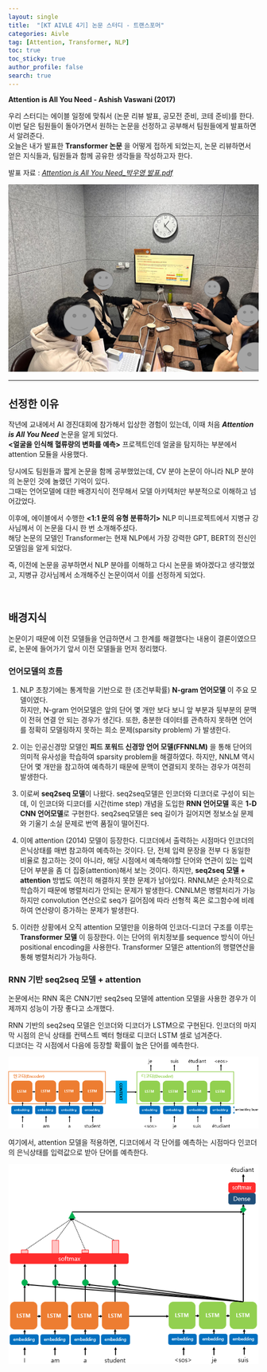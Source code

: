 ```yaml
---
layout: single  
title:  "[KT AIVLE 4기] 논문 스터디 - 트랜스포머"
categories: Aivle
tag: [Attention, Transformer, NLP]
toc: true
toc_sticky: true
author_profile: false
search: true
---
```


**Attention is All You Need - Ashish Vaswani (2017)**

우리 스터디는 에이블 일정에 맞춰서 (논문 리뷰 발표, 공모전 준비, 코테 준비)를 한다.   
이번 달은 팀원들이 돌아가면서 원하는 논문을 선정하고 공부해서 팀원들에게 발표하면서 알려준다.    
오늘은 내가 발표한 **Transformer 논문** 을 어떻게 접하게 되었는지, 논문 리뷰하면서 얻은 지식들과, 팀원들과 함께 공유한 생각들을 작성하고자 한다.    

발표 자료 : [*Attention is All You Need_박우영 발표.pdf*](https://drive.google.com/file/d/1PzhoGSKLOdGE9b-VhY39JfuvXpRkIWKv/view?usp=sharing)

<img src="/assets/images/2023-10-29-스터디/ours.png" />

---

## 선정한 이유

작년에 교내에서 AI 경진대회에 참가해서 입상한 경험이 있는데, 이때 처음 ***Attention is All You Need*** 논문을 알게 되었다.   
**\<얼굴을 인식해 혈류량의 변화를 예측\>** 프로젝트인데 얼굴을 탐지하는 부분에서 attention 모듈을 사용했다.    

당시에도 팀원들과 짧게 논문을 함께 공부했었는데, CV 분야 논문이 아니라 NLP 분야의 논문인 것에 놀랬던 기억이 있다.   
그때는 언어모델에 대한 배경지식이 전무해서 모델 아키텍처만 부분적으로 이해하고 넘어갔었다.   

이후에, 에이블에서 수행한 **<1:1 문의 유형 분류하기>** NLP 미니프로젝트에서 지병규 강사님께서 이 논문을 다시 한 번 소개해주셨다.   
해당 논문의 모델인 Transformer는 현재 NLP에서 가장 강력한 GPT, BERT의 전신인 모델임을 알게 되었다.   

즉, 이전에 논문을 공부하면서 NLP 분야를 이해하고 다시 논문을 봐야겠다고 생각했었고, 지병규 강사님께서 소개해주신 논문이여서 이를 선정하게 되었다.

<br/>

## 배경지식

논문이기 때문에 이전 모델들을 언급하면서 그 한계를 해결했다는 내용이 결론이였으므로, 논문에 들어가기 앞서 이전 모델들을 먼저 정리했다.   

### 언어모델의 흐름

1. NLP 초창기에는 통계학을 기반으로 한 (조건부확률) **N-gram 언어모델** 이 주요 모델이였다.     
하지만, N-gram 언어모델은 앞의 단어 몇 개만 보다 보니 앞 부분과 뒷부분의 문맥이 전혀 연결 안 되는 경우가 생긴다. 또한, 충분한 데이터를 관측하지 못하면 언어를 정확히 모델링하지 못하는 희소 문제(sparsity problem) 가 발생한다.

2. 이는 인공신경망 모델인 **피드 포워드 신경망 언어 모델(FFNNLM)** 을 통해 단어의 의미적 유사성을 학습하여 sparsity problem을 해결하였다. 하지만, NNLM 역시 단어 몇 개만을 참고하여 예측하기 때문에 문맥이 연결되지 못하는 경우가 여전히 발생한다.

3. 이로써 **seq2seq 모델**이 나왔다. seq2seq모델은 인코더와 디코더로 구성이 되는데, 이 인코더와 디코더를 시간(time step) 개념을 도입한 **RNN 언어모델** 혹은 **1-D CNN 언어모델**로 구현한다. seq2seq모델은 seq 길이가 길어지면 정보소실 문제와 기울기 소실 문제로 번역 품질이 떨어진다.

4. 이에 attention (2014) 모델이 등장한다. 디코더에서 출력하는 시점마다 인코더의 은닉상태를 매번 참고하여 예측하는 것이다. 단, 전체 입력 문장을 전부 다 동일한 비율로 참고하는 것이 아니라, 해당 시점에서 예측해야할 단어와 연관이 있는 입력 단어 부분을 좀 더 집중(attention)해서 보는 것이다. 하지만, **seq2seq 모델 + attention** 방법도 여전히 해결하지 못한 문제가 남아있다. RNNLM은 순차적으로 학습하기 때문에 병렬처리가 안되는 문제가 발생한다. CNNLM은 병렬처리가 가능하지만 convolution 연산으로 seq가 길어짐에 따라 선형적 혹은 로그함수에 비례하여 연산량이 증가하는 문제가 발생한다.  

5. 이러한 상황에서 오직 attention 모델만을 이용하여 인코더-디코더 구조를 이루는 **Transformer 모델** 이 등장한다. 이는 단어의 위치정보를 sequence 방식이 아닌 positional encoding을 사용한다. Transformer 모델은 attention의 행렬연산을 통해 병렬처리가 가능하다.

### RNN 기반 seq2seq 모델 + attention

논문에서는 RNN 혹은 CNN기반 seq2seq 모델에 attention 모델을 사용한 경우가 이제까지 성능이 가장 좋다고 소개했다.    

RNN 기반의 seq2seq 모델은 인코더와 디코더가 LSTM으로 구현된다. 인코더의 마지막 시점의 은닉 상태를 컨텍스트 벡터 형태로 디코더 LSTM 셀로 넘겨준다.         
디코더는 각 시점에서 다음에 등장할 확률이 높은 단어를 예측한다.

<img src="/assets/images/2023-10-29-스터디/rnn.png" /><br/>


여기에서, attention 모델을 적용하면, 디코더에서 각 단어를 예측하는 시점마다 인코더의 은닉상태를 입력값으로 받아 단어를 예측한다.

<img src="/assets/images/2023-10-29-스터디/attention.png" /><br/>


<br>